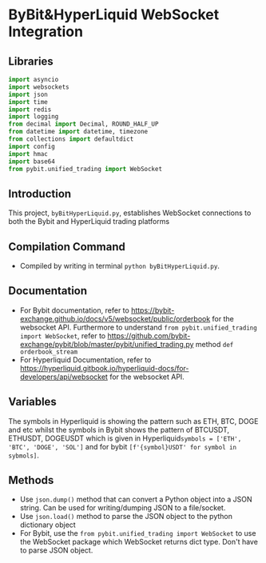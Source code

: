 # ByBit&HyperLiquid WebSocket Integration

## Libraries 
```python
import asyncio
import websockets
import json
import time
import redis
import logging
from decimal import Decimal, ROUND_HALF_UP
from datetime import datetime, timezone
from collections import defaultdict
import config
import hmac
import base64
from pybit.unified_trading import WebSocket
```
## Introduction

This project, `byBitHyperLiquid.py`, establishes WebSocket connections to both the Bybit and HyperLiquid trading platforms

## Compilation Command
* Compiled by writing in terminal `python byBitHyperLiquid.py`.

## Documentation 
* For Bybit documentation, refer to  https://bybit-exchange.github.io/docs/v5/websocket/public/orderbook  for the websocket API. Furthermore to understand `from pybit.unified_trading import WebSocket`, refer to https://github.com/bybit-exchange/pybit/blob/master/pybit/unified_trading.py method `def orderbook_stream` 
* For Hyperliquid Documentation, refer to  https://hyperliquid.gitbook.io/hyperliquid-docs/for-developers/api/websocket for the websocket API.

## Variables
The symbols in Hyperliquid is showing the pattern such as ETH, BTC, DOGE and etc whilst the symbols in Bybit shows the pattern of 
BTCUSDT, ETHUSDT, DOGEUSDT which is given in Hyperliquid`symbols = ['ETH', 'BTC', 'DOGE', 'SOL']` and  for bybit `[f'{symbol}USDT' for symbol in sybmols]`.

## Methods
* Use  `json.dump()` method that can convert a Python object into a JSON string. Can be used for writing/dumping JSON to a file/socket.
* Use `json.load()` method to parse the JSON object to the python dictionary object
* For Bybit, use the `from pybit.unified_trading import WebSocket` to use the WebSocket package which WebSocket returns dict type. Don't have to parse JSON object.